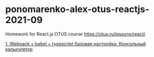 # ponomarenko-alex-otus-reactjs-2021-09
Homework for React.js OTUS course https://otus.ru/lessons/react/

[1. Webpack + babel + typescript базовая настройка. Консольный калькулятор](react-2021-09-hw01/README.md)

